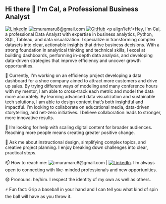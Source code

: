 ## Hi there 👋 I'm Cal, a Professional Business Analyst
 [![LinkedIn](https://img.shields.io/badge/-LinkedIn-blue?style=flat&logo=linkedin&logoColor=white)](https://www.linkedin.com/in/calmuramaru/)
 ![cmuramaru8@gmail.com](https://img.shields.io/badge/-cmuramaru8@gmail.com-red?style=flat&logo=gmail&logoColor=white) [![GitHub](https://img.shields.io/badge/-GitHub-purple?style=flat&logo=github&logoColor=white)](https://github.com/calmuramaru) <p align'left'>Hey, I'm Cal, a professional Data Analyst with expertise in business analytics, Python, SQL, Tableau, and data visualization. I specialize in transforming complex datasets into clear, actionable insights that drive business decisions. With a strong foundation in analytical thinking and technical skills, I excel at building dashboards, performing in-depth data analysis, and developing data-driven strategies that improve efficiency and uncover growth opportunities.
 
🔭 Currently, I'm working on an efficiency project developing a data dashboard for a shoe company aimed to attract more customers and drive up sales. By trying different ways of modeling and many conference hours with my mentor, I am able to cross-track each metric and model the data more accurately. By learning advanced data visualization and sustainable tech solutions, I am able to design content that’s both insightful and impactful. I’m looking to collaborate on educational media, data-driven storytelling, and net-zero initiatives. I believe collaboration leads to stronger, more innovative results.

🤔 I’m looking for help with scaling digital content for broader audiences. Reaching more people means creating greater positive change.

💬 Ask me about instructional design, simplifying complex topics, and creative project planning. I enjoy breaking down challenges into clear, practical steps.

📫 How to reach me: ![cmuramaru8@gmail.com](https://img.shields.io/badge/-cmuramaru8@gmail.com-red?style=flat&logo=gmail&logoColor=white) |  [![LinkedIn](https://img.shields.io/badge/-LinkedIn-blue?style=flat&logo=linkedin&logoColor=white)](https://www.linkedin.com/in/calmuramaru/). I’m always open to connecting with like-minded professionals and new opportunities.

😄 Pronouns: he/him. I respect the identity of my own as well as others. 

⚡ Fun fact: Grip a baseball in your hand and I can tell you what kind of spin the ball will have as you throw it. 

